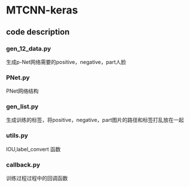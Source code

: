 # MTCNN-keras
## code description
### gen_12_data.py
生成p-Net网络需要的positive，negative，part人脸
### PNet.py
PNet网络结构
### gen_list.py
生成训练的标签，将positive，negative，part图片的路径和标签打乱放在一起
### utils.py
IOU,label_convert 函数
### callback.py
训练过程过程中的回调函数

